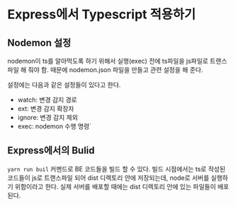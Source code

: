 # Express에서 Typescript 적용하기

## Nodemon 설정

nodemon이 ts를 알아먹도록 하기 위해서 실행(exec) 전에 ts파일을 js파일로 트랜스파일 해 줘야 함.
때문에 nodemon.json 파일을 만들고 관련 설정을 해 준다.

설정에는 다음과 같은 설정들이 있다고 한다.

-   watch: 변경 감지 경로
-   ext: 변경 감지 확장자
-   ignore: 변경 감지 제외
-   exec: nodemon 수행 명령`

## Express에서의 Bulid

`yarn run buil` 커멘드로 BE 코드들을 빌드 할 수 있다. 빌드 시점에서는 ts로 작성된 코드들이 js로 트랜스파일 되어 dist 디렉토리 안에 저장되는데, node로 서버를 실행하기 위함이라고 한다.
실제 서버를 배포할 때에는 dist 디렉토리 안에 있는 파일들이 배포된다.
